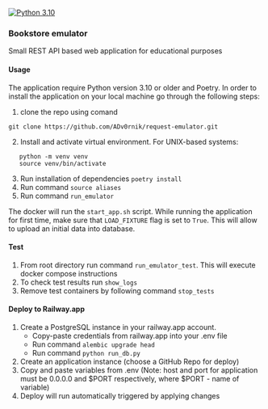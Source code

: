 [![Python 3.10](https://img.shields.io/badge/python-3.10-blue.svg)](https://www.python.org/downloads/release/python-3100/)

### Bookstore emulator

Small REST API based web application for educational purposes 

#### Usage

The application require Python version 3.10 or older and Poetry. In order to install the application on your local machine go through the following steps:
1. clone the repo using comand
 ```
git clone https://github.com/ADv0rnik/request-emulator.git
 ```
2. Install and activate virtual environment.
For UNIX-based systems:
```commandline
   python -m venv venv
   source venv/bin/activate
```
3. Run installation of dependencies `poetry install` 
4. Run command `source aliases`
5. Run command `run_emulator`

The docker will run the `start_app.sh` script. While running the application for first time, make sure that `LOAD_FIXTURE` flag is set to `True`. This will allow to upload an initial data into database.

#### Test

1. From root directory run command `run_emulator_test`. This will execute docker compose instructions
2. To check test results run `show_logs`
3. Remove test containers by following command `stop_tests`

#### Deploy to Railway.app

1. Create a PostgreSQL instance in your railway.app account.
   - Copy-paste credentials from railway.app into your .env file 
   - Run command `alembic upgrade head`
   - Run command ```python run_db.py```
2. Create an application instance (choose a GitHub Repo for deploy)
3. Copy and paste variables from .env (Note: host and port for application must be 0.0.0.0 and $PORT respectively, where $PORT - name of variable)
4. Deploy will run automatically triggered by applying changes